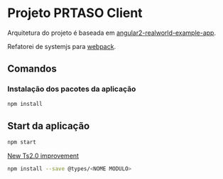 # Projeto PRTASO Client

Arquitetura do projeto é baseada em [angular2-realworld-example-app](https://github.com/gothinkster/angular2-realworld-example-app).

Refatorei de systemjs para [webpack](https://angular.io/docs/ts/latest/guide/webpack.html).


## Comandos

### Instalação dos pacotes da aplicação

```sh
npm install
```

## Start da aplicação

```sh
npm start
```

[New Ts2.0 improvement](https://blogs.msdn.microsoft.com/typescript/2016/06/15/the-future-of-declaration-files/)

```sh
npm install --save @types/<NOME MODULO>
```
